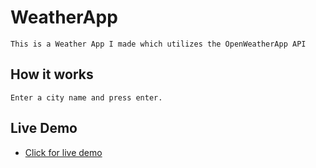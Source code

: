 # WeatherApp
    This is a Weather App I made which utilizes the OpenWeatherApp API
## How it works
    Enter a city name and press enter.

## Live Demo
*   [Click for live demo]("https://indervirsingh.github.io/WeatherApp")